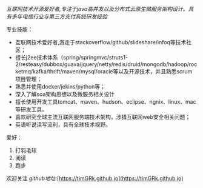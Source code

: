 *互联网技术开源爱好者,专注于java高并发以及分布式云原生微服务架构设计。具有多年电信行业与第三方支付系统研发经验*

专业技能：
* 互联网技术爱好者,游走于stackoverflow/github/slideshare/infoq等技术社区；
* 擅长j2ee技术体系（spring/springmvc/struts1-2/resteasy/dubbox/guava/jquery/netty/redis/druid/mongodb/hadoop/rocketmq/kafka/thrift/maven/mysql/oracle等以及开源技术，并且熟悉scrum项目管理；
* 熟悉并使用docker/jekins/python等；
* 深入了解soa架构思想以及微服务相关设计
* 擅长使用开发工具tomcat、maven、hudson、eclipse、ngnix、linux、mac等研发工具。
* 喜欢研究全球主流互联网服务端技术架构，涉猎互联网web安全相关问题；
* 英语听说读写流利，具有全球技术视野。

爱好：
  1. 打羽毛球
  2. 阅读
  3. 跑步
  
  
欢迎关注
*github地址:*[https://timGRk.github.io](https://timGRk.github.io)






